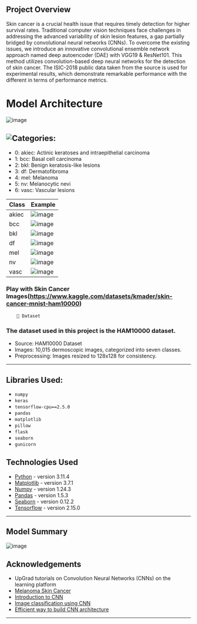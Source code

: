 ## Project Overview 

Skin cancer is a crucial health issue that requires timely detection for higher survival rates. Traditional computer vision techniques face challenges in addressing the advanced variability of skin lesion features, a gap partially bridged by convolutional neural networks (CNNs). To overcome the existing issues, we introduce an innovative convolutional ensemble network approach named deep autoencoder (DAE) with VGG19 & ResNet101. This method utilizes convolution-based deep neural networks for the detection of skin cancer. The ISIC-2018 public data taken from the source is used for experimental results, which demonstrate remarkable performance with the different in terms of performance metrics.

# Model Architecture
![image](https://github.com/user-attachments/assets/1663291c-5ede-488b-a3f2-25ba0197df48)


## ![Categories:](https://img.shields.io/badge/Categories-orange)
- 0: akiec: Actinic keratoses and intraepithelial carcinoma
- 1: bcc: Basal cell carcinoma
- 2: bkl: Benign keratosis-like lesions
- 3: df: Dermatofibroma
- 4: mel: Melanoma
- 5: nv: Melanocytic nevi
- 6: vasc: Vascular lesions

| Class | Example |
|-------|---------|
| akiec | ![image](https://github.com/user-attachments/assets/923df9a6-10ba-4f07-b708-a443b856f27e) |
| bcc   | ![image](https://github.com/user-attachments/assets/0f6ace7d-987d-4c3b-af61-e7e2ade91d25) |                                                           |
|bkl    | ![image](https://github.com/user-attachments/assets/95e5c8e3-ee06-44c7-be26-17c7579d2ba2) |
|df     | ![image](https://github.com/user-attachments/assets/8c35da64-d845-4e48-9618-f7cd72641c9b) |
| mel   | ![image](https://github.com/user-attachments/assets/043b5882-0235-4579-aaaa-dbb7ec2a6951) |
| nv    | ![image](https://github.com/user-attachments/assets/179371f7-a79d-4cf2-b46d-22608e372b92) |
| vasc  | ![image](https://github.com/user-attachments/assets/71b02554-7ace-4fac-bc29-48fabb459c58) |

### Play with Skin Cancer Images(https://www.kaggle.com/datasets/kmader/skin-cancer-mnist-ham10000)

        📂 Dataset
        
### The dataset used in this project is the HAM10000 dataset.
  - Source: HAM10000 Dataset
  - Images: 10,015 dermoscopic images, categorized into seven classes.
  - Preprocessing: Images resized to 128x128 for consistency.

---

## Libraries Used:
- `numpy`
- `keras`
- `tensorflow-cpu==2.5.0`
- `pandas`
- `matplotlib`
- `pillow`
- `flask`
- `seaborn`
- `gunicorn`

## Technologies Used

- [Python](https://www.python.org/) - version 3.11.4
- [Matplotlib](https://matplotlib.org/) - version 3.7.1
- [Numpy](https://numpy.org/) - version 1.24.3
- [Pandas](https://pandas.pydata.org/) - version 1.5.3
- [Seaborn](https://seaborn.pydata.org/) - version 0.12.2
- [Tensorflow](https://www.tensorflow.org/) - version 2.15.0

---
## Model Summary
![image](https://github.com/user-attachments/assets/591619d1-6dc9-4c64-9edd-c919e76ffb72)




## Acknowledgements

- UpGrad tutorials on Convolution Neural Networks (CNNs) on the learning platform
- [Melanoma Skin Cancer](https://www.skincancer.org/skin-cancer-information/melanoma/)
- [Introduction to CNN](https://www.analyticsvidhya.com/blog/2021/06/convolutional-neural-networks-a-complete-guide-for-beginners/)
- [Image classification using CNN](https://towardsdatascience.com/image-classification-in-10-minutes-with-cnn-keras-and-google-colab-36d7673e5eaf)
- [Efficient way to build CNN architecture](https://machinelearningmastery.com/how-to-develop-a-cnn-from-scratch-for-cifar-10-photo-classification/)

---



